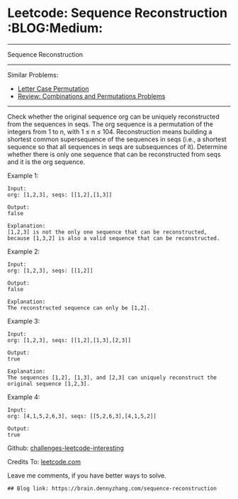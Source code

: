 # Leetcode: Sequence Reconstruction     :BLOG:Medium:


---

Sequence Reconstruction  

---

Similar Problems:  
-   [Letter Case Permutation](https://brain.dennyzhang.com/letter-case-permutation)
-   [Review: Combinations and Permutations Problems](https://brain.dennyzhang.com/review-combination)

---

Check whether the original sequence org can be uniquely reconstructed from the sequences in seqs. The org sequence is a permutation of the integers from 1 to n, with 1 ≤ n ≤ 104. Reconstruction means building a shortest common supersequence of the sequences in seqs (i.e., a shortest sequence so that all sequences in seqs are subsequences of it). Determine whether there is only one sequence that can be reconstructed from seqs and it is the org sequence.  

Example 1:  

    Input:
    org: [1,2,3], seqs: [[1,2],[1,3]]
    
    Output:
    false
    
    Explanation:
    [1,2,3] is not the only one sequence that can be reconstructed, because [1,3,2] is also a valid sequence that can be reconstructed.

Example 2:  

    Input:
    org: [1,2,3], seqs: [[1,2]]
    
    Output:
    false
    
    Explanation:
    The reconstructed sequence can only be [1,2].

Example 3:  

    Input:
    org: [1,2,3], seqs: [[1,2],[1,3],[2,3]]
    
    Output:
    true
    
    Explanation:
    The sequences [1,2], [1,3], and [2,3] can uniquely reconstruct the original sequence [1,2,3].

Example 4:  

    Input:
    org: [4,1,5,2,6,3], seqs: [[5,2,6,3],[4,1,5,2]]
    
    Output:
    true

Github: [challenges-leetcode-interesting](https://github.com/DennyZhang/challenges-leetcode-interesting/tree/master/sequence-reconstruction)  

Credits To: [leetcode.com](https://leetcode.com/problems/sequence-reconstruction/description/)  

Leave me comments, if you have better ways to solve.  

    ## Blog link: https://brain.dennyzhang.com/sequence-reconstruction
